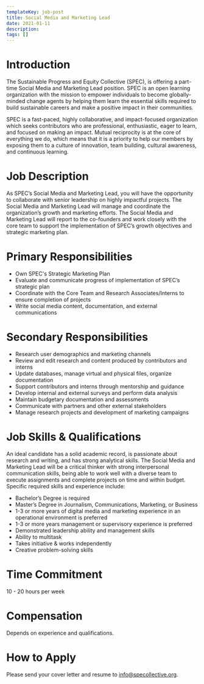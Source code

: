 ```yaml
---
templateKey: job-post
title: Social Media and Marketing Lead
date: 2021-01-11
description:
tags: []
---
```

# Introduction

The Sustainable Progress and Equity Collective (SPEC), is offering a part-time Social Media and Marketing Lead position. SPEC is an open learning organization with the mission to empower individuals to become globally-minded change agents by helping them learn the essential skills required to build sustainable careers and make a positive impact in their communities.

SPEC is a fast-paced, highly collaborative, and impact-focused organization which seeks contributors who are professional, enthusiastic, eager to learn, and focused on making an impact. Mutual reciprocity is at the core of everything we do, which means that it is a priority to help our members by exposing them to a culture of innovation, team building, cultural awareness, and continuous learning.

# Job Description

As SPEC’s Social Media and Marketing Lead, you will have the opportunity to collaborate with senior leadership on highly impactful projects. The Social Media and Marketing Lead will manage and coordinate the organization’s growth and marketing efforts. The Social Media and Marketing Lead will report to the co-founders and work closely with the core team to support the implementation of SPEC’s growth objectives and strategic marketing plan.

# Primary Responsibilities

* Own SPEC's Strategic Marketing Plan
* Evaluate and communicate progress of implementation of SPEC’s strategic plan
* Coordinate with the Core Team and Research Associates/Interns to ensure completion of projects
* Write social media content, documentation, and external communications

# Secondary Responsibilities

* Research user demographics and marketing channels
* Review and edit research and content produced by contributors and interns
* Update databases, manage virtual and physical files, organize documentation
* Support contributors and interns through mentorship and guidance
* Develop internal and external surveys and perform data analysis
* Maintain budgetary documentation and assessments
* Communicate with partners and other external stakeholders
* Manage research projects and development of marketing campaigns

# Job Skills & Qualifications

An ideal candidate has a solid academic record, is passionate about research and writing, and has strong analytical skills. The Social Media and Marketing Lead will be a critical thinker with strong interpersonal communication skills, being able to work well with a diverse team to execute assignments and complete projects on time and within budget. Specific required skills and experience include:

* Bachelor’s Degree is required
* Master’s Degree in Journalism, Communications, Marketing, or Business
* 1-3 or more years of digital media and marketing experience in an operational environment is preferred
* 1-3 or more years management or supervisory experience is preferred
* Demonstrated leadership ability and management skills
* Ability to multitask
* Takes initiative & works independently
* Creative problem-solving skills

# Time Commitment

10 - 20 hours per week

# Compensation

Depends on experience and qualifications.

# How to Apply

Please send your cover letter and resume to [info@specollective.org](mailto:info@specollective.org).
